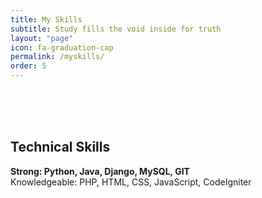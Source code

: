 ```yaml
---
title: My Skills
subtitle: Study fills the void inside for truth
layout: "page"
icon: fa-graduation-cap
permalink: /myskills/
order: 5
---
```


<br>
<br>
<br>

<h2>Technical Skills</h2>

<p>
<strong>Strong: Python, Java, Django, MySQL, GIT</strong>
<br>
Knowledgeable: PHP, HTML, CSS, JavaScript, CodeIgniter
</p>